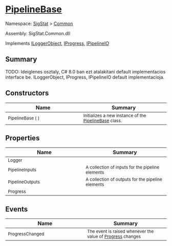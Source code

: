 # [PipelineBase](./PipelineBase.md)

Namespace: [SigStat]() > [Common](./README.md)

Assembly: SigStat.Common.dll

Implements [ILoggerObject](./ILoggerObject.md), [IProgress](./Helpers/IProgress.md), [IPipelineIO](./Pipeline/IPipelineIO.md)

## Summary
TODO: Ideiglenes osztaly, C# 8.0 ban ezt atalakitani default implementacios interface be.  ILoggerObject, IProgress, IPipelineIO default implementacioja.

## Constructors

| Name<div><a href="#"><img width=400></a></div> | Summary<div><a href="#"><img width=475></a></div> | 
| --- | --- | 
| <sub>PipelineBase (  )</sub> | <sub>Initializes a new instance of the [PipelineBase](./SigStat/Common/PipelineBase.md) class.</sub> | 


## Properties

| Name<div><a href="#"><img width=400></a></div> | Summary<div><a href="#"><img width=475></a></div> | 
| --- | --- | 
| <sub>Logger</sub> | <sub></sub> | 
| <sub>PipelineInputs</sub> | <sub>A collection of inputs for the pipeline elements</sub> | 
| <sub>PipelineOutputs</sub> | <sub>A collection of outputs for the pipeline elements</sub> | 
| <sub>Progress</sub> | <sub></sub> | 


## Events

| Name<div><a href="#"><img width=400></a></div> | Summary<div><a href="#"><img width=475></a></div> | 
| --- | --- | 
| <sub>ProgressChanged</sub> | <sub>The event is raised whenever the value of [Progress](../SigStat/Common/PipelineBase.md) changes</sub> | 


